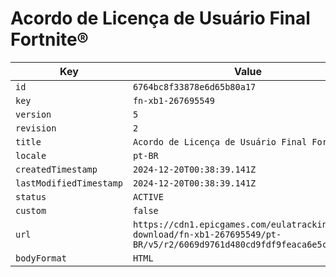 # Acordo de Licença de Usuário Final Fortnite®

| Key | Value |
| --- | ----- |
| `id` | `6764bc8f33878e6d65b80a17` |
| `key` | `fn-xb1-267695549` |
| `version` | `5` |
| `revision` | `2` |
| `title` | `Acordo de Licença de Usuário Final Fortnite®` |
| `locale` | `pt-BR` |
| `createdTimestamp` | `2024-12-20T00:38:39.141Z` |
| `lastModifiedTimestamp` | `2024-12-20T00:38:39.141Z` |
| `status` | `ACTIVE` |
| `custom` | `false` |
| `url` | `https://cdn1.epicgames.com/eulatracking-download/fn-xb1-267695549/pt-BR/v5/r2/6069d9761d480cd9fdf9feaca6e5ca2a.pdf` |
| `bodyFormat` | `HTML` |
